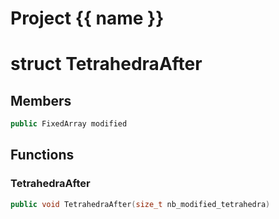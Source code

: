 <script setup>
import {useRoute} from 'vitepress'
const {path} = useRoute()
const tokens = path.split('/')
const words = tokens[2].split('-');
for (let i = 0; i < words.length; i++) {
    words[i] = words[i].charAt(0).toUpperCase() + words[i].slice(1);
    words[i] = words[i].replace('geode', 'Geode')
}
const name = words.join('-');
</script>
# Project {{ name }}

# struct TetrahedraAfter


## Members

```cpp
public FixedArray modified

```



## Functions

### TetrahedraAfter

```cpp
public void TetrahedraAfter(size_t nb_modified_tetrahedra)
```




